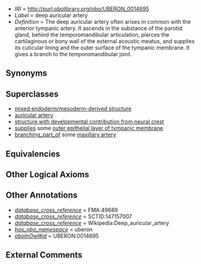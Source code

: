  * *IRI* = http://purl.obolibrary.org/obo/UBERON_0014695
 * *Label* = deep auricular artery
 * *Definition* = The deep auricular artery often arises in common with the anterior tympanic artery. It ascends in the substance of the parotid gland, behind the temporomandibular articulation, pierces the cartilaginous or bony wall of the external acoustic meatus, and supplies its cuticular lining and the outer surface of the tympanic membrane. It gives a branch to the temporomandibular joint.

## Synonyms


## Superclasses

 * [mixed endoderm/mesoderm-derived structure](../../UBERON/77/UBERON_0000077.md)
 * [auricular artery](../../UBERON/55/UBERON_0009655.md)
 * [structure with developmental contribution from neural crest](../../UBERON/14/UBERON_0010314.md)
 * [supplies](../../FMA/03/FMA_86003.md) some [outer epithelial layer of tympanic membrane](../../UBERON/69/UBERON_0010069.md)
 * [branching_part_of](../../RO/80/RO_0002380.md) some [maxillary artery](../../UBERON/16/UBERON_0001616.md)

## Equivalencies


## Other Logical Axioms


## Other Annotations

 * *[database_cross_reference](../../ef/oboInOwl#hasDbXref.md)* = FMA:49689
 * *[database_cross_reference](../../ef/oboInOwl#hasDbXref.md)* = SCTID:147157007
 * *[database_cross_reference](../../ef/oboInOwl#hasDbXref.md)* = Wikipedia:Deep_auricular_artery
 * *[has_obo_namespace](../../ce/oboInOwl#hasOBONamespace.md)* = uberon
 * *[oboInOwl#id](../../id/oboInOwl#id.md)* = UBERON:0014695

## External Comments

